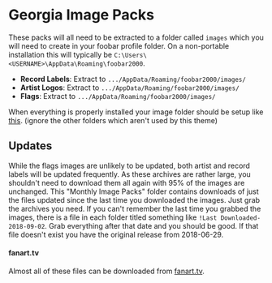 # Georgia Image Packs

These packs will all need to be extracted to a folder called `images` which you will need to create in your foobar profile folder. On a non-portable installation this will typically be `C:\Users\<USERNAME>\AppData\Roaming\foobar2000`.

* **Record Labels**: Extract to `.../AppData/Roaming/foobar2000/images/`
* **Artist Logos**: Extract to `.../AppData/Roaming/foobar2000/images/`
* **Flags**: Extract to `.../AppData/Roaming/foobar2000/images/`

When everything is properly installed your image folder should be setup like [this](https://i.imgur.com/MU6sps1.png). (ignore the other folders which aren't used by this theme)


## Updates

While the flags images are unlikely to be updated, both artist and record labels will be updated frequently. As these archives are rather large, you shouldn't need to download them all again with 95% of the images are unchanged. This "Monthly Image Packs" folder contains downloads of just the files updated since the last time you downloaded the images. Just grab the archives you need. If you can't remember the last time you grabbed the images, there is a file in each folder titled something like `!Last Downloaded-2018-09-02`. Grab everything after that date and you should be good. If that file doesn't exist you have the original release from 2018-06-29.


#### fanart.tv

Almost all of these files can be downloaded from [fanart.tv](https://fanart.tv).